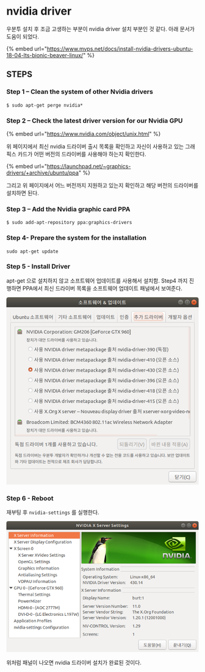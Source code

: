 # nvidia driver

우분투 설치 후 조금 고생하는 부분이  nvidia driver 설치 부분인 것 같다. 아래 문서가 도움이 되었다.

{% embed url="https://www.mvps.net/docs/install-nvidia-drivers-ubuntu-18-04-lts-bionic-beaver-linux/" %}

## STEPS

### **Step 1 – Clean the system of other Nvidia drivers**

```text
$ sudo apt-get perge nvidia*
```

### **Step 2 – Check the latest driver version for our Nvidia GPU**

{% embed url="https://www.nvidia.com/object/unix.html" %}

위 페이지에서 최신 nvidia 드라이버 출시 목록을 확인하고 자신이 사용하고 있는 그래픽스 카드가 어떤 버전의 드라이버를 사용해야 하는지 확인한다.

{% embed url="https://launchpad.net/~graphics-drivers/+archive/ubuntu/ppa" %}

그리고 위 페이지에서 어느 버전까지 지원하고 있는지 확인하고 해당 버전의 드라이버를 설치하면 된다.

### **Step 3 – Add the Nvidia graphic card PPA**

```text
$ sudo add-apt-repository ppa:graphics-drivers
```

### **Step 4- Prepare the system for the installation**

```text
sudo apt-get update
```

### Step 5 - Install Driver

apt-get 으로 설치하지 않고 소프트웨어 업데이트를 사용해서 설치함. Step4 까지 진행하면 PPA에서 최신 드라이버 목록을 소프트웨어 업데이트 패널에서 보여준다.

![](../../../.gitbook/assets/software_update.png)

### Step 6 - Reboot

재부팅 후 `nvidia-settings` 를 실행한다.

![](../../../.gitbook/assets/nvidia_shot.png)

위처럼 패널이 나오면 nvidia 드라이버 설치가 완료된 것이다. 

